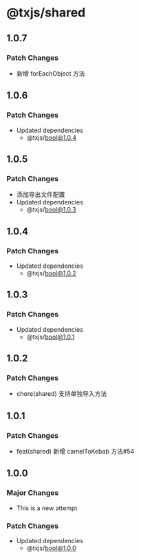 # @txjs/shared

## 1.0.7

### Patch Changes

- 新增 forEachObject 方法

## 1.0.6

### Patch Changes

- Updated dependencies
  - @txjs/bool@1.0.4

## 1.0.5

### Patch Changes

- 添加导出文件配置
- Updated dependencies
  - @txjs/bool@1.0.3

## 1.0.4

### Patch Changes

- Updated dependencies
  - @txjs/bool@1.0.2

## 1.0.3

### Patch Changes

- Updated dependencies
  - @txjs/bool@1.0.1

## 1.0.2

### Patch Changes

- chore(shared) 支持单独导入方法

## 1.0.1

### Patch Changes

- feat(shared) 新增 camelToKebab 方法#54

## 1.0.0

### Major Changes

- This is a new attempt

### Patch Changes

- Updated dependencies
  - @txjs/bool@1.0.0
